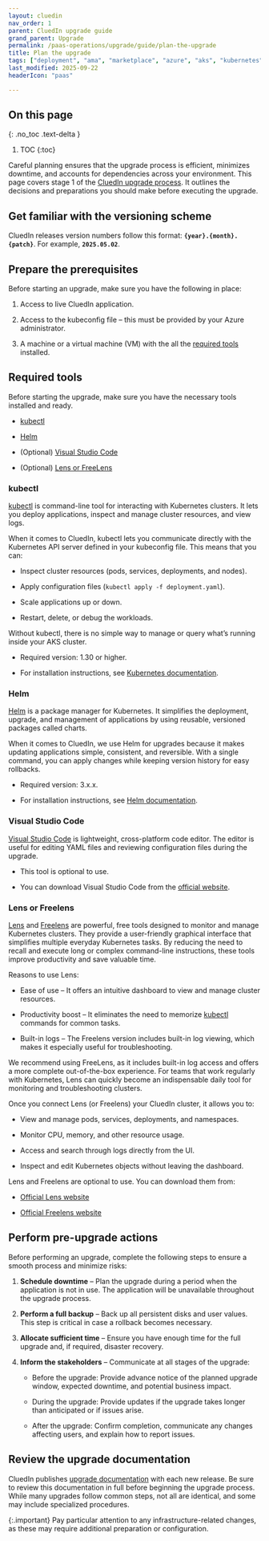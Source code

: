 ```yaml
---
layout: cluedin
nav_order: 1
parent: CluedIn upgrade guide
grand_parent: Upgrade
permalink: /paas-operations/upgrade/guide/plan-the-upgrade
title: Plan the upgrade
tags: ["deployment", "ama", "marketplace", "azure", "aks", "kubernetes", "upgrade"]
last_modified: 2025-09-22
headerIcon: "paas"

---
```

## On this page
{: .no_toc .text-delta }
1. TOC
{:toc}

Careful planning ensures that the upgrade process is efficient, minimizes downtime, and accounts for dependencies across your environment. This page covers stage 1 of the [CluedIn upgrade process](/paas-operations/upgrade/guide). It outlines the decisions and preparations you should make before executing the upgrade.

## Get familiar with the versioning scheme 

CluedIn releases version numbers follow this format: **`{year}.{month}.{patch}`**. For example, **`2025.05.02`**.

## Prepare the prerequisites 

Before starting an upgrade, make sure you have the following in place: 

1. Access to live CluedIn application.

1. Access to the kubeconfig file – this must be provided by your Azure administrator.

1. A machine or a virtual machine (VM) with the all the [required tools](#required-tools) installed.

## Required tools

Before starting the upgrade, make sure you have the necessary tools installed and ready.

- [kubectl](#kubectl)

- [Helm](#helm)

- (Optional) [Visual Studio Code](#visual-studio-code)

- (Optional) [Lens or FreeLens](#lens-or-freelens)

### kubectl

[kubectl](https://kubernetes.io/docs/reference/kubectl/) is command-line tool for interacting with Kubernetes clusters. It lets you deploy applications, inspect and manage cluster resources, and view logs.

When it comes to CluedIn, kubectl lets you communicate directly with the Kubernetes API server defined in your kubeconfig file. This means that you can: 

  - Inspect cluster resources (pods, services, deployments, and nodes). 

  - Apply configuration files (`kubectl apply -f deployment.yaml`). 

  - Scale applications up or down. 

  - Restart, delete, or debug the workloads. 

Without kubectl, there is no simple way to manage or query what’s running inside your AKS cluster.

- Required version: 1.30 or higher.

- For installation instructions, see [Kubernetes documentation](https://kubernetes.io/docs/tasks/tools/#kubectl).

### Helm

[Helm](https://helm.sh/docs/) is a package manager for Kubernetes. It simplifies the deployment, upgrade, and management of applications by using reusable, versioned packages called charts.

When it comes to CluedIn, we use Helm for upgrades because it makes updating applications simple, consistent, and reversible. With a single command, you can apply changes while keeping version history for easy rollbacks.

- Required version: 3.x.x.

- For installation instructions, see [Helm documentation](https://helm.sh/docs/intro/install/).

### Visual Studio Code

[Visual Studio Code](https://code.visualstudio.com/) is lightweight, cross-platform code editor. The editor is useful for editing YAML files and reviewing configuration files during the upgrade.

- This tool is optional to use.

- You can download Visual Studio Code from the [official website](https://code.visualstudio.com/Download).

### Lens or Freelens

[Lens](https://k8slens.dev/) and [Freelens](https://freelensapp.github.io/) are powerful, free tools designed to monitor and manage Kubernetes clusters. They provide a user-friendly graphical interface that simplifies multiple everyday Kubernetes tasks. By reducing the need to recall and execute long or complex command-line instructions, these tools improve productivity and save valuable time. 

Reasons to use Lens:

  - Ease of use – It offers an intuitive dashboard to view and manage cluster resources.

  - Productivity boost – It eliminates the need to memorize [kubectl](#kubectl) commands for common tasks. 

  - Built-in logs – The Freelens version includes built-in log viewing, which makes it especially useful for troubleshooting.

We recommend using FreeLens, as it includes built-in log access and offers a more complete out-of-the-box experience. For teams that work regularly with Kubernetes, Lens can quickly become an indispensable daily tool for monitoring and troubleshooting clusters.

Once you connect Lens (or Freelens) your CluedIn cluster, it allows you to:
 
  - View and manage pods, services, deployments, and namespaces.
 
  - Monitor CPU, memory, and other resource usage. 

  - Access and search through logs directly from the UI. 

  - Inspect and edit Kubernetes objects without leaving the dashboard. 

Lens and Freelens are optional to use. You can download them from:

- [Official Lens website](https://k8slens.dev/download)

- [Official Freelens website](https://freelensapp.github.io/) 

## Perform pre-upgrade actions 

Before performing an upgrade, complete the following steps to ensure a smooth process and minimize risks:

1. **Schedule downtime** – Plan the upgrade during a period when the application is not in use. The application will be unavailable throughout the upgrade process. 

1. **Perform a full backup** – Back up all persistent disks and user values. This step is critical in case a rollback becomes necessary.

1. **Allocate sufficient time** – Ensure you have enough time for the full upgrade and, if required, disaster recovery.

1. **Inform the stakeholders** – Communicate at all stages of the upgrade:

    - Before the upgrade: Provide advance notice of the planned upgrade window, expected downtime, and potential business impact. 

    - During the upgrade: Provide updates if the upgrade takes longer than anticipated or if issues arise. 

    - After the upgrade: Confirm completion, communicate any changes affecting users, and explain how to report issues. 

## Review the upgrade documentation 

CluedIn publishes [upgrade documentation](/paas-operations/upgrade) with each new release. Be sure to review this documentation in full before beginning the upgrade process. While many upgrades follow common steps, not all are identical, and some may include specialized procedures. 

{:.important}
Pay particular attention to any infrastructure-related changes, as these may require additional preparation or configuration. 